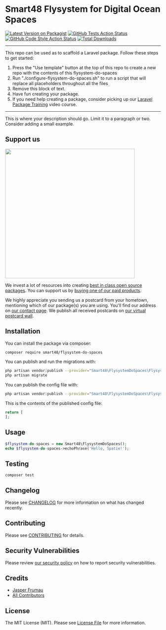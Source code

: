 # Smart48 Flysystem for Digital Ocean Spaces

[![Latest Version on Packagist](https://img.shields.io/packagist/v/smart48/flysystem-do-spaces.svg?style=flat-square)](https://packagist.org/packages/smart48/flysystem-do-spaces)
[![GitHub Tests Action Status](https://img.shields.io/github/workflow/status/smart48/flysystem-do-spaces/run-tests?label=tests)](https://github.com/smart48/flysystem-do-spaces/actions?query=workflow%3Arun-tests+branch%3Amain)
[![GitHub Code Style Action Status](https://img.shields.io/github/workflow/status/smart48/flysystem-do-spaces/Check%20&%20fix%20styling?label=code%20style)](https://github.com/smart48/flysystem-do-spaces/actions?query=workflow%3A"Check+%26+fix+styling"+branch%3Amain)
[![Total Downloads](https://img.shields.io/packagist/dt/smart48/flysystem-do-spaces.svg?style=flat-square)](https://packagist.org/packages/smart48/flysystem-do-spaces)

---
This repo can be used as to scaffold a Laravel package. Follow these steps to get started:

1. Press the "Use template" button at the top of this repo to create a new repo with the contents of this flysystem-do-spaces
2. Run "./configure-flysystem-do-spaces.sh" to run a script that will replace all placeholders throughout all the files
3. Remove this block of text.
4. Have fun creating your package.
5. If you need help creating a package, consider picking up our <a href="https://laravelpackage.training">Laravel Package Training</a> video course.
---

This is where your description should go. Limit it to a paragraph or two. Consider adding a small example.

## Support us

[<img src="https://github-ads.s3.eu-central-1.amazonaws.com/flysystem-do-spaces.jpg?t=1" width="419px" />](https://spatie.be/github-ad-click/flysystem-do-spaces)

We invest a lot of resources into creating [best in class open source packages](https://spatie.be/open-source). You can support us by [buying one of our paid products](https://spatie.be/open-source/support-us).

We highly appreciate you sending us a postcard from your hometown, mentioning which of our package(s) you are using. You'll find our address on [our contact page](https://spatie.be/about-us). We publish all received postcards on [our virtual postcard wall](https://spatie.be/open-source/postcards).

## Installation

You can install the package via composer:

```bash
composer require smart48/flysystem-do-spaces
```

You can publish and run the migrations with:

```bash
php artisan vendor:publish --provider="Smart48\FlysystemDoSpaces\FlysystemDoSpacesServiceProvider" --tag="flysystem-do-spaces-migrations"
php artisan migrate
```

You can publish the config file with:
```bash
php artisan vendor:publish --provider="Smart48\FlysystemDoSpaces\FlysystemDoSpacesServiceProvider" --tag="flysystem-do-spaces-config"
```

This is the contents of the published config file:

```php
return [
];
```

## Usage

```php
$flysystem-do-spaces = new Smart48\FlysystemDoSpaces();
echo $flysystem-do-spaces->echoPhrase('Hello, Spatie!');
```

## Testing

```bash
composer test
```

## Changelog

Please see [CHANGELOG](CHANGELOG.md) for more information on what has changed recently.

## Contributing

Please see [CONTRIBUTING](.github/CONTRIBUTING.md) for details.

## Security Vulnerabilities

Please review [our security policy](../../security/policy) on how to report security vulnerabilities.

## Credits

- [Jasper Frumau](https://github.com/smart48)
- [All Contributors](../../contributors)

## License

The MIT License (MIT). Please see [License File](LICENSE.md) for more information.
